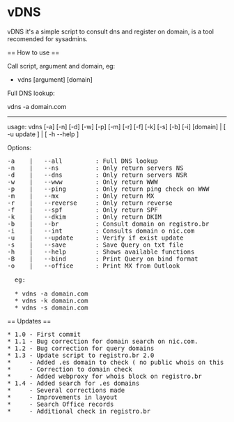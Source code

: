 vDNS
=====

vDNS it's a simple script to consult dns and register on domain, is a tool recomended for sysadmins.

== How to use ==

Call script, argument and domain, eg:

* vdns [argument] [domain]

Full DNS lookup:

vdns -a domain.com

----

usage: vdns [-a] [-n] [-d] [-w] [-p] [-m] [-r] [-f] [-k] [-s] [-b] [-i] [domain] | [ -u update ] | [ -h --help ]

  Options:

<pre>
-a    |   --all         : Full DNS lookup
-n    |   --ns          : Only return servers NS
-d    |   --dns         : Only return servers NSR
-w    |   --www         : Only return WWW
-p    |   --ping        : Only return ping check on WWW
-m    |   --mx          : Only return MX
-r    |   --reverse     : Only return reverse
-f    |   --spf         : Only return SPF
-k    |   --dkim        : Only return DKIM
-b    |   --br      	: Consult domain on registro.br
-i    |   --int     	: Consults domain o nic.com
-u    |   --update      : Verify if exist update
-s    |   --save        : Save Query on txt file
-h    |   --help      	: Shows available functions
-B    |   --bind        : Print Query on bind format
-o    |   --office      : Print MX from Outlook

  eg:

  * vdns -a domain.com
  * vdns -k domain.com
  * vdns -s domain.com
</pre>

== Updates ==

<pre>
* 1.0 - First commit
* 1.1 - Bug correction for domain search on nic.com.
* 1.2 - Bug correction for query domains
* 1.3 - Update script to registro.br 2.0
*     - Added .es domain to check ( no public whois on this time )
*     - Correction to domain check
*     - Added webproxy for whois block on registro.br
* 1.4 - Added search for .es domains
*     - Several corrections made
*     - Improvements in layout
*     - Search Office records
*     - Additional check in registro.br
</pre>
